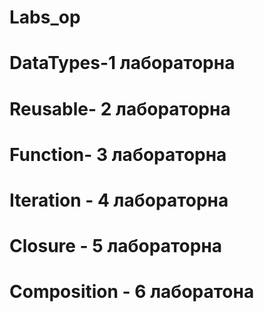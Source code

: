 # Labs_op
# DataTypes-1 лабораторна 
# Reusable- 2 лабораторна
# Function- 3 лабораторна
# Iteration - 4 лабораторна
# Closure - 5 лабораторна
# Composition - 6 лаборатона
#
#
